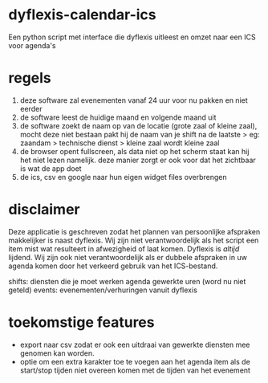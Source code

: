 # dyflexis-calendar-ics

Een python script met interface die dyflexis uitleest en omzet naar een ICS voor agenda's

# regels

1. deze software zal evenementen vanaf 24 uur voor nu pakken en niet eerder
2. de software leest de huidige maand en volgende maand uit
3. de software zoekt de naam op van de locatie (grote zaal of kleine zaal), mocht deze niet bestaan pakt hij de naam van
   je shift na de laatste >
   eg: zaandam > technische dienst > kleine zaal wordt kleine zaal
4. de browser opent fullscreen, als data niet op het scherm staat kan hij het niet lezen namelijk.
   deze manier zorgt er ook voor dat het zichtbaar is wat de app doet
5. de ics, csv en google naar hun eigen widget files overbrengen

# disclaimer

Deze applicatie is geschreven zodat het plannen van persoonlijke afspraken makkelijker is naast dyflexis. Wij zijn niet
verantwoordelijk als het script een item mist
wat resulteert in afwezigheid of laat komen. Dyflexis is *altijd* lijdend.
Wij zijn ook niet verantwoordelijk als er dubbele afspraken in uw agenda komen door het verkeerd gebruik van het ICS-bestand.

shifts:
diensten die je moet werken
agenda
gewerkte uren (word nu niet geteld)
events:
evenementen/verhuringen vanuit dyflexis

# toekomstige features
- export naar csv zodat er ook een uitdraai van gewerkte diensten mee genomen kan worden. 
- optie om een extra karakter toe te voegen aan het agenda item als de start/stop tijden niet overeen komen met de tijden van het evenement
